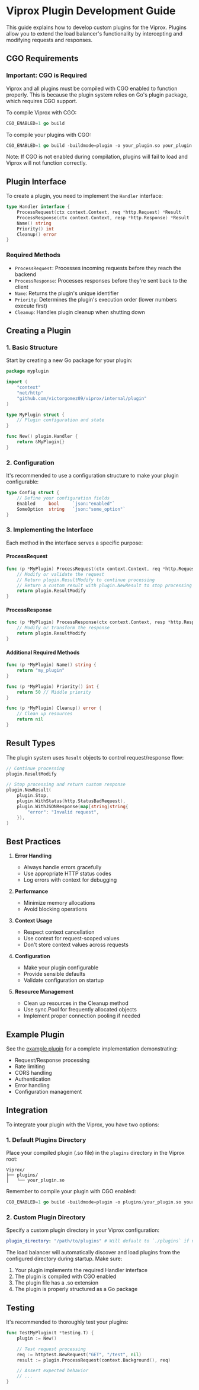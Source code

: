 # Viprox Plugin Development Guide

This guide explains how to develop custom plugins for the Viprox. Plugins allow you to extend the load balancer's functionality by intercepting and modifying requests and responses.

## CGO Requirements

### Important: CGO is Required

Viprox and all plugins must be compiled with CGO enabled to function properly. This is because the plugin system relies on Go's plugin package, which requires CGO support.

To compile Viprox with CGO:
```go
CGO_ENABLED=1 go build
```

To compile your plugins with CGO:
```go
CGO_ENABLED=1 go build -buildmode=plugin -o your_plugin.so your_plugin.go
```

Note: If CGO is not enabled during compilation, plugins will fail to load and Viprox will not function correctly.

## Plugin Interface

To create a plugin, you need to implement the `Handler` interface:

```go
type Handler interface {
    ProcessRequest(ctx context.Context, req *http.Request) *Result
    ProcessResponse(ctx context.Context, resp *http.Response) *Result
    Name() string
    Priority() int
    Cleanup() error
}
```

### Required Methods

- `ProcessRequest`: Processes incoming requests before they reach the backend
- `ProcessResponse`: Processes responses before they're sent back to the client
- `Name`: Returns the plugin's unique identifier
- `Priority`: Determines the plugin's execution order (lower numbers execute first)
- `Cleanup`: Handles plugin cleanup when shutting down

## Creating a Plugin

### 1. Basic Structure

Start by creating a new Go package for your plugin:

```go
package myplugin

import (
    "context"
    "net/http"
    "github.com/victorgomez09/viprox/internal/plugin"
)

type MyPlugin struct {
    // Plugin configuration and state
}

func New() plugin.Handler {
    return &MyPlugin{}
}
```

### 2. Configuration

It's recommended to use a configuration structure to make your plugin configurable:

```go
type Config struct {
    // Define your configuration fields
    Enabled     bool     `json:"enabled"`
    SomeOption  string   `json:"some_option"`
}
```

### 3. Implementing the Interface

Each method in the interface serves a specific purpose:

#### ProcessRequest

```go
func (p *MyPlugin) ProcessRequest(ctx context.Context, req *http.Request) *plugin.Result {
    // Modify or validate the request
    // Return plugin.ResultModify to continue processing
    // Return a custom result with plugin.NewResult to stop processing
    return plugin.ResultModify
}
```

#### ProcessResponse

```go
func (p *MyPlugin) ProcessResponse(ctx context.Context, resp *http.Response) *plugin.Result {
    // Modify or transform the response
    return plugin.ResultModify
}
```

#### Additional Required Methods

```go
func (p *MyPlugin) Name() string {
    return "my_plugin"
}

func (p *MyPlugin) Priority() int {
    return 50 // Middle priority
}

func (p *MyPlugin) Cleanup() error {
    // Clean up resources
    return nil
}
```

## Result Types

The plugin system uses `Result` objects to control request/response flow:

```go
// Continue processing
plugin.ResultModify

// Stop processing and return custom response
plugin.NewResult(
    plugin.Stop,
    plugin.WithStatus(http.StatusBadRequest),
    plugin.WithJSONResponse(map[string]string{
        "error": "Invalid request",
    }),
)
```

## Best Practices

1. **Error Handling**
   - Always handle errors gracefully
   - Use appropriate HTTP status codes
   - Log errors with context for debugging

2. **Performance**
   - Minimize memory allocations
   - Avoid blocking operations

3. **Context Usage**
   - Respect context cancellation
   - Use context for request-scoped values
   - Don't store context values across requests

4. **Configuration**
   - Make your plugin configurable
   - Provide sensible defaults
   - Validate configuration on startup

5. **Resource Management**
   - Clean up resources in the Cleanup method
   - Use sync.Pool for frequently allocated objects
   - Implement proper connection pooling if needed

## Example Plugin

See the [example plugin](https://github.com/victorgomez09/viprox/blob/main/example/main.go) for a complete implementation demonstrating:

- Request/Response processing
- Rate limiting
- CORS handling
- Authentication
- Error handling
- Configuration management

## Integration

To integrate your plugin with the Viprox, you have two options:

### 1. Default Plugins Directory

Place your compiled plugin (.so file) in the `plugins` directory in the Viprox root:

```
Viprox/
├── plugins/
│   └── your_plugin.so
```

Remember to compile your plugin with CGO enabled:
```go
CGO_ENABLED=1 go build -buildmode=plugin -o plugins/your_plugin.so your_plugin.go
```

### 2. Custom Plugin Directory

Specify a custom plugin directory in your Viprox configuration:

```yaml
plugin_directory: "/path/to/plugins" # Will default to `./plugins` if not specified
```

The load balancer will automatically discover and load plugins from the configured directory during startup. Make sure:
1. Your plugin implements the required Handler interface
2. The plugin is compiled with CGO enabled
3. The plugin file has a .so extension
4. The plugin is properly structured as a Go package

## Testing

It's recommended to thoroughly test your plugins:

```go
func TestMyPlugin(t *testing.T) {
    plugin := New()

    // Test request processing
    req := httptest.NewRequest("GET", "/test", nil)
    result := plugin.ProcessRequest(context.Background(), req)

    // Assert expected behavior
    // ...
}
```
